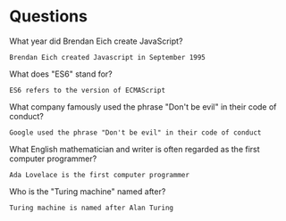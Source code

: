 # Questions

What year did Brendan Eich create JavaScript?

```
Brendan Eich created Javascript in September 1995
```

What does "ES6" stand for?

```
ES6 refers to the version of ECMAScript
```

What company famously used the phrase "Don't be evil" in their code of conduct?

```
Google used the phrase "Don't be evil" in their code of conduct
```

What English mathematician and writer is often regarded as the first computer programmer?

```
Ada Lovelace is the first computer programmer
```

Who is the "Turing machine" named after?

```
Turing machine is named after Alan Turing 
```
